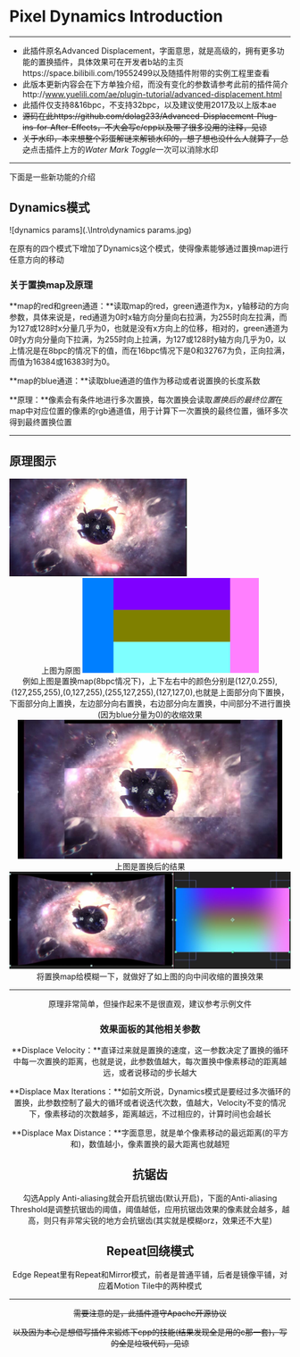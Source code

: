 

# Pixel Dynamics Introduction

---

+ 此插件原名Advanced Displacement，字面意思，就是高级的，拥有更多功能的置换插件，具体效果可在开发者b站的主页https://space.bilibili.com/19552499以及随插件附带的实例工程里查看
+ 此版本更新内容会在下方单独介绍，而没有变化的参数请参考此前的插件简介http://www.yuelili.com/ae/plugin-tutorial/advanced-displacement.html
+ 此插件仅支持8&16bpc，不支持32bpc，以及建议使用2017及以上版本ae
+ ~~源码在此https://github.com/dolag233/Advanced-Displacement-Plug-ins-for-After-Effects，不大会写c/cpp以及带了很多没用的注释，见谅~~
+ ~~关于水印，本来想整个彩蛋解谜来解锁水印的，想了想也没什么人就算了，总之~~点击插件上方的*Water Mark Toggle*一次可以消除水印

---

下面是一些新功能的介绍

## Dynamics模式

![dynamics params](.\Intro\dynamics params.jpg)

在原有的四个模式下增加了Dynamics这个模式，使得像素能够通过置换map进行任意方向的移动

### 关于置换map及原理

**map的red和green通道：**读取map的red，green通道作为x，y轴移动的方向参数，具体来说是，red通道为0时x轴方向分量向右拉满，为255时向左拉满，而为127或128时x分量几乎为0，也就是没有x方向上的位移，相对的，green通道为0时y方向分量向下拉满，为255时向上拉满，为127或128时y轴方向几乎为0，以上情况是在8bpc的情况下的值，而在16bpc情况下是0和32767为负，正向拉满，而值为16384或16383时为0。

**map的blue通道：**读取blue通道的值作为移动或者说置换的长度系数

**原理：**像素会有条件地进行多次置换，每次置换会读取*置换后的最终位置*在map中对应位置的像素的rgb通道值，用于计算下一次置换的最终位置，循环多次得到最终置换位置

---

## 原理图示

<img src=".\Intro\src.jpg" alt="src" style="zoom:33%;" />

<center>上图为原图



<img src=".\Intro\map1.jpg" style="zoom:33%;" />

<center>例如上图是置换map(8bpc情况下)，上下左右中的颜色分别是(127,0.255),(127,255,255),(0,127,255),(255,127,255),(127,127,0),也就是上面部分向下置换，下面部分向上置换，左边部分向右置换，右边部分向左置换，中间部分不进行置换(因为blue分量为0)的收缩效果



<img src=".\Intro\result1.jpg" alt="result1" style="zoom: 50%;" />

<center>上图是置换后的结果



<img src=".\Intro\result2.jpg" alt="result2" style="zoom: 100%;" />

<center>将置换map给模糊一下，就做好了如上图的向中间收缩的置换效果



---

原理非常简单，但操作起来不是很直观，建议参考示例文件

### 效果面板的其他相关参数

**Displace Velocity：**直译过来就是置换的速度，这一参数决定了置换的循环中每一次置换的距离，也就是说，此参数值越大，每次置换中像素移动的距离越远，或者说移动的步长越大

**Displace Max Iterations：**如前文所说，Dynamics模式是要经过多次循环的置换，此参数控制了最大的循环或者说迭代次数，值越大，Velocity不变的情况下，像素移动的次数越多，距离越远，不过相应的，计算时间也会越长

**Displace Max Distance：**字面意思，就是单个像素移动的最远距离(的平方和)，数值越小，像素置换的最大距离也就越短

## 抗锯齿

勾选Apply Anti-aliasing就会开启抗锯齿(默认开启)，下面的Anti-aliasing Threshold是调整抗锯齿的阈值，阈值越低，应用抗锯齿效果的像素就会越多，越高，则只有非常尖锐的地方会抗锯齿(其实就是模糊orz，效果还不大星)

## Repeat回绕模式

Edge Repeat里有Repeat和Mirror模式，前者是普通平铺，后者是镜像平铺，对应着Motion Tile中的两种模式

---

~~需要注意的是，此插件遵守Apache开源协议~~

~~以及因为本心是想借写插件来锻炼下cpp的技能(结果发现全是用的c那一套)，写的全是垃圾代码，见谅~~

